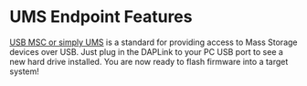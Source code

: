 # UMS Endpoint Features

[USB MSC or simply UMS](daplink_dictionary.md) is a standard for providing access to Mass Storage devices over USB. Just plug in the DAPLink to your PC USB port to see a new hard drive installed. You are now ready to flash firmware into a target system!
